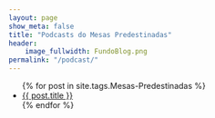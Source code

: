 ```yaml
---
layout: page
show_meta: false
title: "Podcasts do Mesas Predestinadas"
header:
    image_fullwidth: FundoBlog.png
permalink: "/podcast/"
---
```

<ul>
    {% for post in site.tags.Mesas-Predestinadas %} 
    <li><a href="{{ post.url }}">{{ post.title }}</a></li>
    {% endfor %}
</ul>

<ul>
